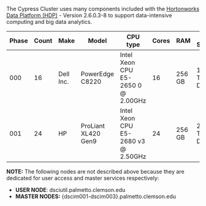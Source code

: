 
The Cypress Cluster uses many components included with the <a href="https://hortonworks.com/products/data-center/hdp/" target="_blank" rel="noopener noreferrer" rel="noopener noreferrer" rel="noopener noreferrer" rel="noopener noreferrer">Hortonworks Data Platform (HDP)</a> - Version 2.6.0.3-8 to support data-intensive computing and big data analytics.

Phase	| Count | Make | Model | CPU type | Cores | RAM | Local Storage | Host Names
--------|-------|------|-------|----------|-------|-----|----------------|--------------
000 | 16 | Dell Inc. | PowerEdge C8220 | Intel Xeon CPU E5-2650 0 @ 2.00GHz | 16 | 256 GB | 12 x 1 TB Drives | {dsci001-dsci016}.palmetto.clemson.edu
001 | 24 | HP | ProLiant XL420 Gen9 | Intel Xeon CPU E5-2680 v3 @ 2.50GHz | 24 | 256 GB | 24 x 6 TB Drives | {dsci017-dsci040}.palmetto.clemson.edu

**NOTE:** The following nodes are not described above because they are dedicated for user access and master services respectively:

- **USER NODE**: dsciutil.palmetto.clemson.edu
- **MASTER NODES:** {dscim001-dscim003}.palmetto.clemson.edu
